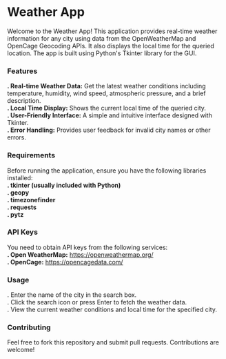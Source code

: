 # Weather App 

Welcome to the Weather App! This application provides real-time weather information for any city using data from the OpenWeatherMap and OpenCage Geocoding APIs. It also displays the local time for the queried location. The app is built using Python's Tkinter library for the GUI. 


### Features    

   **. Real-time Weather Data:** Get the latest weather conditions including temperature, humidity, wind speed, atmospheric pressure, and a brief description.    
   **. Local Time Display:** Shows the current local time of the queried city.   
   **. User-Friendly Interface:** A simple and intuitive interface designed with Tkinter.    
   **. Error Handling:** Provides user feedback for invalid city names or other errors.   

 
### Requirements   

Before running the application, ensure you have the following libraries installed:   
  **. tkinter (usually included with Python)   
    . geopy   
    . timezonefinder   
    . requests   
    . pytz**   


### API Keys   

You need to obtain API keys from the following services:   
  **. Open WeatherMap:** https://openweathermap.org/    
  **. OpenCage:** https://opencagedata.com/   


### Usage   

   . Enter the name of the city in the search box.     
   . Click the search icon or press Enter to fetch the weather data.   
   . View the current weather conditions and local time for the specified city.   


### Contributing  

Feel free to fork this repository and submit pull requests. Contributions are welcome! 

